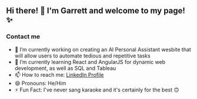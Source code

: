 ## Hi there! 👋 I'm Garrett and welcome to my page! ✨
    
### Contact me

- 🔭 I’m currently working on creating an AI Personal Assistant wesbite that will allow users to automate tedious and repetitive tasks
- 🌱 I’m currently learning React and AngularJS for dynamic web development, as well as SQL and Tableau
- 📫 How to reach me: <a href="https://www.linkedin.com/in/gwz3555/">LinkedIn Profile</a>
- 😄 Pronouns: He/Him
- ⚡ Fun Fact: I've never sang karaoke and it's certainly for the best 🙃
<!--
**zeiglerg41/zeiglerg41** is a ✨ _special_ ✨ repository because its `README.md` (this file) appears on your GitHub profile.

Here are some ideas to get you started:

- 🔭 I’m currently working on ...
- 🌱 I’m currently learning ...
- 👯 I’m looking to collaborate on ...
- 🤔 I’m looking for help with ...
- 💬 Ask me about ...
- 📫 How to reach me: ...
- 😄 Pronouns: ...
- ⚡ Fun fact: ...
-->
